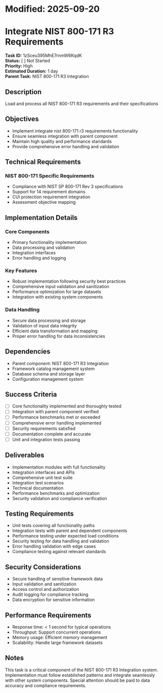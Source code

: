 # Modified: 2025-09-20

# Integrate NIST 800-171 R3 Requirements

**Task ID:** 1zSceu395MhE7rnmW6KqdK  
**Status:** [ ] Not Started  
**Priority:** High  
**Estimated Duration:** 1 day  
**Parent Task:** NIST 800-171 R3 Integration

## Description
Load and process all NIST 800-171 R3 requirements and their specifications

## Objectives
- Implement integrate nist 800-171 r3 requirements functionality
- Ensure seamless integration with parent component
- Maintain high quality and performance standards
- Provide comprehensive error handling and validation

## Technical Requirements
### NIST 800-171 Specific Requirements
- Compliance with NIST SP 800-171 Rev 3 specifications
- Support for 14 requirement domains
- CUI protection requirement integration
- Assessment objective mapping


## Implementation Details
### Core Components
- Primary functionality implementation
- Data processing and validation
- Integration interfaces
- Error handling and logging

### Key Features
- Robust implementation following security best practices
- Comprehensive input validation and sanitization
- Performance optimization for large datasets
- Integration with existing system components

### Data Handling
- Secure data processing and storage
- Validation of input data integrity
- Efficient data transformation and mapping
- Proper error handling for data inconsistencies

## Dependencies
- Parent component: NIST 800-171 R3 Integration
- Framework catalog management system
- Database schema and storage layer
- Configuration management system

## Success Criteria
- [ ] Core functionality implemented and thoroughly tested
- [ ] Integration with parent component verified
- [ ] Performance benchmarks met or exceeded
- [ ] Comprehensive error handling implemented
- [ ] Security requirements satisfied
- [ ] Documentation complete and accurate
- [ ] Unit and integration tests passing

## Deliverables
- Implementation modules with full functionality
- Integration interfaces and APIs
- Comprehensive unit test suite
- Integration test scenarios
- Technical documentation
- Performance benchmarks and optimization
- Security validation and compliance verification

## Testing Requirements
- Unit tests covering all functionality paths
- Integration tests with parent and dependent components
- Performance testing under expected load conditions
- Security testing for data handling and validation
- Error handling validation with edge cases
- Compliance testing against relevant standards

## Security Considerations
- Secure handling of sensitive framework data
- Input validation and sanitization
- Access control and authorization
- Audit logging for compliance tracking
- Data encryption for sensitive information

## Performance Requirements
- Response time: < 1 second for typical operations
- Throughput: Support concurrent operations
- Memory usage: Efficient memory management
- Scalability: Handle large framework datasets

## Notes
This task is a critical component of the NIST 800-171 R3 Integration system. Implementation must follow established patterns and integrate seamlessly with other system components. Special attention should be paid to data accuracy and compliance requirements.
